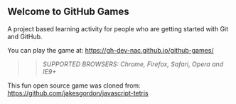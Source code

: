 ## Welcome to GitHub Games

A project based learning activity for people who are getting started with Git and GitHub.

You can play the game at: https://gh-dev-nac.github.io/github-games/

>> _*SUPPORTED BROWSERS*: Chrome, Firefox, Safari, Opera and IE9+_

This fun open source game was cloned from: https://github.com/jakesgordon/javascript-tetris
